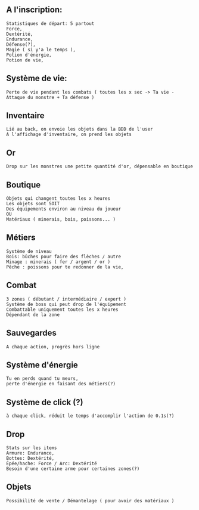 ## A l'inscription:
    Statistiques de départ: 5 partout
    Force,
    Dextérité,
    Endurance,
    Défense(?),
    Magie ( si y'a le temps ),
    Potion d'énergie,
    Potion de vie,

## Système de vie:
    Perte de vie pendant les combats ( toutes les x sec -> Ta vie - Attaque du monstre + Ta défense )

## Inventaire
    Lié au back, on envoie les objets dans la BDD de l'user
    A l'affichage d'inventaire, on prend les objets 

## Or
    Drop sur les monstres une petite quantité d'or, dépensable en boutique

## Boutique
    Objets qui changent toutes les x heures
    Les objets sont SOIT
    Des équipements environ au niveau du joueur
    OU
    Matériaux ( minerais, bois, poissons... )

## Métiers
    Système de niveau
    Bois: bûches pour faire des flèches / autre
    Minage : minerais ( fer / argent / or )
    Pêche : poissons pour te redonner de la vie,

## Combat
    3 zones ( débutant / intermédiaire / expert )
    Système de boss qui peut drop de l'équipement
    Combattable uniquement toutes les x heures
    Dépendant de la zone

## Sauvegardes
    A chaque action, progrès hors ligne

## Système d'énergie
    Tu en perds quand tu meurs,
    perte d'énergie en faisant des métiers(?)

## Système de click (?)
    à chaque click, réduit le temps d'accomplir l'action de 0.1s(?)

## Drop
    Stats sur les items
    Armure: Endurance,
    Bottes: Dextérité,
    Épée/hache: Force / Arc: Dextérité
    Besoin d'une certaine arme pour certaines zones(?)
    
## Objets
    Possibilité de vente / Démantelage ( pour avoir des matériaux )